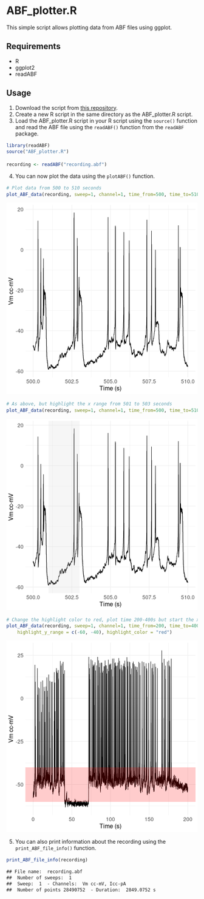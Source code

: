 # ABF_plotter.R

This simple script allows plotting data from ABF files using ggplot.

## Requirements

- R
- ggplot2
- readABF

## Usage

1. Download the script from [this repository](https://github.com/nicolaromano/ABF_plotter/tree/main).
2. Create a new R script in the same directory as the ABF_plotter.R script.
3. Load the ABF_plotter.R script in your R script using the `source()` function and read the ABF file using the `readABF()` function from the `readABF` package.


```r
library(readABF)
source("ABF_plotter.R")

recording <- readABF("recording.abf")
```

4. You can now plot the data using the `plotABF()` function.


```r
# Plot data from 500 to 510 seconds
plot_ABF_data(recording, sweep=1, channel=1, time_from=500, time_to=510)
```

![plot of chunk example-plot](figure/example-plot-1.png)


```r
# As above, but highlight the x range from 501 to 503 seconds
plot_ABF_data(recording, sweep=1, channel=1, time_from=500, time_to=510, highlight_x_range = c(501, 503))
```

![plot of chunk example-plot-with-x-highlight](figure/example-plot-with-x-highlight-1.png)


```r
# Change the highlight color to red, plot time 200-400s but start the x axis from 0
plot_ABF_data(recording, sweep=1, channel=1, time_from=200, time_to=400, reset_time = TRUE,
    highlight_y_range = c(-60, -40), highlight_color = "red")
```

![plot of chunk example-plot-with-y-highlight](figure/example-plot-with-y-highlight-1.png)

5. You can also print information about the recording using the `print_ABF_file_info()` function.


```r
print_ABF_file_info(recording)
```

```
## File name:  recording.abf 
##  Number of sweeps:  1 
##  Sweep:  1  - Channels:  Vm cc-mV, Icc-pA 
##  Number of points 28490752  - Duration:  2849.0752 s
```
